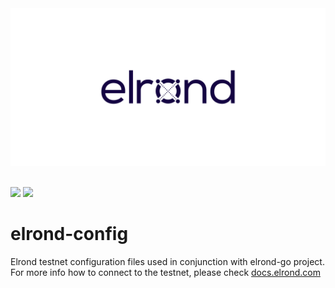 
<div style="text-align:center">
  <img src="https://github.com/ElrondNetwork/elrond-go/blob/master/elrond_logo_01.svg" alt=""/>
</div>  

<br>

[![](https://img.shields.io/badge/made%20by-Elrond%20Network-blue.svg?style=flat-square)](http://elrond.com/)
[![](https://img.shields.io/badge/project-Elrond%20Network%20Testnet-blue.svg?style=flat-square)](http://elrond.com/)

# elrond-config

Elrond testnet configuration files used in conjunction with elrond-go project. 
For more info how to connect to the testnet, please check [docs.elrond.com](https://docs.elrond.com/start-a-validator-node/start-the-network)
